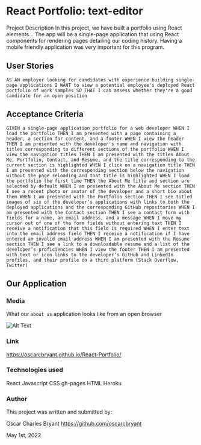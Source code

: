 # React Portfolio: text-editor
Project Description
In this project, we have built a portfolio using React elements... The app will be a single-page application that using React components for rendering pages detailing our coding history. Having a mobile friendly application was very important for this program.

## User Stories

`AS AN employer looking for candidates with experience building single-page applications
I WANT to view a potential employee's deployed React portfolio of work samples
SO THAT I can assess whether they're a good candidate for an open position`

## Acceptance Criteria
`GIVEN a single-page application portfolio for a web developer
WHEN I load the portfolio
THEN I am presented with a page containing a header, a section for content, and a footer
WHEN I view the header
THEN I am presented with the developer's name and navigation with titles corresponding to different sections of the portfolio
WHEN I view the navigation titles
THEN I am presented with the titles About Me, Portfolio, Contact, and Resume, and the title corresponding to the current section is highlighted
WHEN I click on a navigation title
THEN I am presented with the corresponding section below the navigation without the page reloading and that title is highlighted
WHEN I load the portfolio the first time
THEN the About Me title and section are selected by default
WHEN I am presented with the About Me section
THEN I see a recent photo or avatar of the developer and a short bio about them
WHEN I am presented with the Portfolio section
THEN I see titled images of six of the developer’s applications with links to both the deployed applications and the corresponding GitHub repositories
WHEN I am presented with the Contact section
THEN I see a contact form with fields for a name, an email address, and a message
WHEN I move my cursor out of one of the form fields without entering text
THEN I receive a notification that this field is required
WHEN I enter text into the email address field
THEN I receive a notification if I have entered an invalid email address
WHEN I am presented with the Resume section
THEN I see a link to a downloadable resume and a list of the developer’s proficiencies
WHEN I view the footer
THEN I am presented with text or icon links to the developer’s GitHub and LinkedIn profiles, and their profile on a third platform (Stack Overflow, Twitter)`


## Our Application

### Media
What our `about us` application looks like from an open browser

![Alt Text](Assets/app.jpg)

### Link
https://oscarcbryant.github.io/React-Portfolio/

### Technologies used
React
Javascript
CSS
gh-pages
HTML
Heroku

### Author
This project was written and submitted by:

Oscar Charles Bryant https://github.com/oscarcbryant

May 1st, 2022
